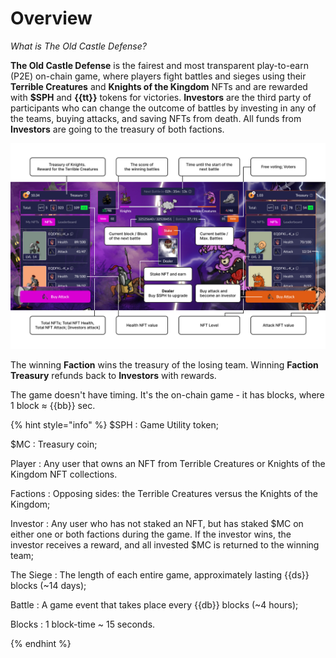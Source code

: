 # Overview
_What is The Old Castle Defense?_

**The Old Castle Defense** is the fairest and most transparent play-to-earn (P2E) on-chain game, 
where players fight battles and sieges using their **Terrible Creatures** and **Knights of the Kingdom** 
NFTs and are rewarded with **$SPH** and **{{tt}}** tokens for victories. **Investors** are the third party of 
participants who can change the outcome of battles by investing in any of the teams, buying 
attacks, and saving NFTs from death. All funds from **Investors** are going to the treasury of both 
factions.

![Overview](/.content/img/overview.png)

The winning **Faction** wins the treasury of the losing team. Winning **Faction Treasury** 
refunds back to **Investors** with rewards.

The game doesn't have timing. It's the on-chain game - it has blocks, where 1 block ≈ {{bb}} sec.

{% hint style="info" %}
$SPH
: Game Utility token;

$MC
: Treasury coin;

Player
: Any user that owns an NFT from Terrible Creatures or Knights of the Kingdom NFT collections. 

Factions
: Opposing sides: the Terrible Creatures versus the Knights of the Kingdom;

Investor
: Any user who has not staked an NFT, but has staked $MC on either one or both factions during the game. If the investor wins, the investor receives a reward, and all invested $MC is returned to the winning team;

The Siege
: The length of each entire game, approximately lasting {{ds}} blocks (~14 days);

Battle
: A game event that takes place every {{db}} blocks (~4 hours);

Blocks
: 1 block-time ~ 15 seconds.

{% endhint %}